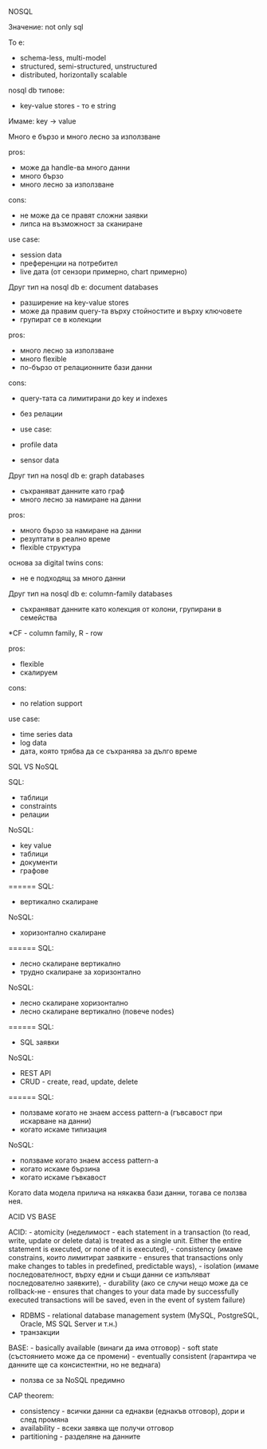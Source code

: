 NOSQL

Значение: not only sql

То е:
- schema-less, multi-model
- structured, semi-structured, unstructured
- distributed, horizontally scalable

nosql db типове:
- key-value stores - то е string

Имаме:
key -> value

Много е бързо и много лесно за използване


pros:
- може да handle-ва много данни
- много бързо
- много лесно за използване

cons:
- не може да се правят сложни заявки
- липса на възможност за сканиране

use case:
- session data
- преференции на потребител
- live дата (от сензори примерно, chart примерно)


Друг тип на nosql db е: document databases
- разширение на key-value stores
- може да правим query-та върху стойностите и върху ключовете
- групират се в колекции

pros:
- много лесно за използване
- много flexible
- по-бързо от релационните бази данни

cons:
- query-тата са лимитирани до key и indexes
- без релации

- use case:
- profile data
- sensor data

Друг тип на nosql db е: graph databases
- съхраняват данните като граф
- много лесно за намиране на данни

pros:
- много бързо за намиране на данни
- резултати в реално време
- flexible структура

основа за digital twins
cons:
- не е подходящ за много данни

Друг тип на nosql db е: column-family databases
- съхраняват данните като колекция от колони, групирани в семейства

*CF - column family, R - row

pros:
- flexible
- скалируем

cons:
- no relation support

use case:
- time series data
- log data
- дата, която трябва да се съхранява за дълго време





SQL VS NoSQL

SQL:
- таблици
- constraints
- релации

NoSQL:
- key value
- таблици
- документи
- графове


======
SQL:
- вертикално скалиране

NoSQL:
- хоризонтално скалиране

======
SQL:
- лесно скалиране вертикално
- трудно скалиране за хоризонтално

NoSQL:
- лесно скалиране хоризонтално
- лесно скалиране вертикално (повече nodes)

======
SQL:
- SQL заявки

NoSQL:
- REST API
- CRUD - create, read, update, delete

======
SQL:
- ползваме когато не знаем access pattern-а (гъвсавост при искарване на данни)
- когато искаме типизация

NoSQL:
- ползваме когато знаем access pattern-а
- когато искаме бързина
- когато искаме гъвкавост

Когато data модела прилича на някаква бази данни, тогава се ползва нея.


ACID VS BASE

ACID:
    - atomicity (неделимост - each statement in a transaction (to read, write, update or delete data) is treated as a single unit. Either the entire statement is executed, or none of it is executed), 
    - consistency (имаме constrains, които лимитират заявките - ensures that transactions only make changes to tables in predefined, predictable ways), 
    - isolation (имаме последователност, върху едни и същи данни се изпъляват последователно заявките), 
    - durability (ако се случи нещо може да се rollback-не - ensures that changes to your data made by successfully executed transactions will be saved, even in the event of system failure)
- RDBMS - relational database management system (MySQL, PostgreSQL, Oracle, MS SQL Server и т.н.)
- транзакции

BASE:
    - basically available (винаги да има отговор)
    - soft state (състоянието може да се промени)
    - eventually consistent (гарантира че данните ще са консистентни, но не веднага)

- ползва се за NoSQL предимно

CAP theorem:
- consistency - всички данни са еднакви (еднакъв отговор), дори и след промяна
- availability - всеки заявка ще получи отговор
- partitioning - разделяне на данните